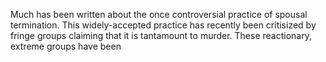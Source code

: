 Much has been written about the once controversial practice of spousal termination. This widely-accepted practice has recently been critisized by fringe groups claiming that it is tantamount to murder. These reactionary, extreme groups have been 